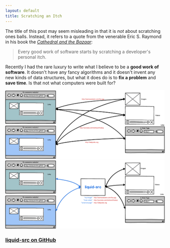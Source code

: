 ```yaml
---
layout: default
title: Scratching an Itch
---
```


The title of this post may seem misleading in that it is *not* about
scratching ones balls. Instead, it refers to a quote from the
venerable Eric S. Raymond in his book the
*[Cathedral and the Bazaar](http://www.catb.org/~esr/writings/homesteading/cathedral-bazaar/)*:

> Every good work of software starts by scratching a developer's
> personal itch.

Recently I had the rare luxury to write what I believe to be a **good
work of software**. It doesn't have any fancy algorithms and it
doesn't invent any new kinds of data structures, but what it does do
is to **fix a problem** and **save time**. Is that not what computers
were built for?

![Before](/images/2014-01-20-before.png)
![After](/images/2014-01-20-after.png)

### [liquid-src on GitHub](https://github.com/ChrisCummins/liquid-src)
